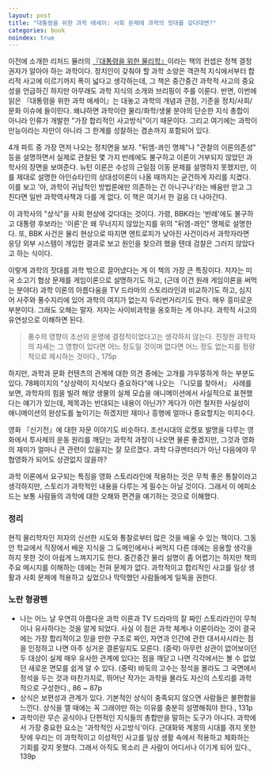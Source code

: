 ```yaml
---
layout: post
title: "대통령을 위한 과학 에세이: 사회 문제에 과학의 잣대를 갖다대면?"
categories: book
noindex: true
---
```


이전에 소개한 리처드 뮬러의 [『대통령을 위한 물리학』](http://www.4four.us/article/2011/11/physics-for-future-presidents)이라는 책의 컨셉은 정책 결정권자가 알아야 하는 과학이다. 정치인이 갖춰야 할 과학 소양은 객관적 지식에서부터 합리적 사고에 이르기까지 폭이 넓다고 생각하는데, 그 책은 중간중간 과학적 사고의 중요성을 언급하긴 하지만 아무래도 과학 지식의 소개와 브리핑이 주를 이룬다. 반면, 이번에 읽은 『대통령을 위한 과학 에세이』는 대놓고 과학의 개념과 관점, 기준을 정치/사회/문화 이슈에 들이민다. 왜냐하면 과학이란 물리/화학/생물 분야의 단순한 지식 총합이 아니라 인류가 개발한 "가장 합리적인 사고방식"이기 때문이다. 그리고 여기에는 과학이 만능이라는 자만이 아니라 그 한계를 성찰하는 겸손까지 포함되어 있다.<!--more-->

4개 파트 중 가장 먼저 나오는 정치면을 보자. "뒤엠-콰인 명제"나 "관찰의 이론의존성" 등을 설명하면서 실제로 관찰된 몇 가지 반례에도 불구하고 이론이 거부되지 않았던 과학사의 장면을 보여준다. 뉴턴 이론은 수성의 근일점 이동 문제를 설명하지 못했지만, 이를 제대로 설명한 아인슈타인의 상대성이론이 나올 때까지는 굳건하게 자리를 지켰다. 이를 보고 '아, 과학이 귀납적인 방법론에만 의존하는 건 아니구나'라는 배움만 얻고 그친다면 일반 과학역사책과 다를 게 없다. 이 책은 여기서 한 걸음 더 나아간다.

이 과학사의 "상식"을 사회 현상에 갖다대는 것이다. 가령, BBK라는 '반례'에도 불구하고 대통령 후보라는 '이론'은 왜 무너지지 않았는지를 위의 "뒤엠-콰인" 명제로 설명한다. 또, BBK 사건은 물리 현상으로 따지면 엔트로피가 낮아진 사건이라서 과학자라면 응당 외부 시스템이 개입한 결과로 보고 원인을 찾으려 했을 텐데 검찰은 그러지 않았다고 하는 식이다.

이렇게 과학의 잣대를 과학 밖으로 끌어냈다는 게 이 책의 가장 큰 특징이다. 저자는 미국 소고기 협상 문제를 게임이론으로 설명하기도 하고, (근데 이건 원래 게임이론을 써먹는 분야다) 과학 이론의 아름다움을 TV 드라마의 스토리라인과 비교하기도 하고, 심지어 사주와 풍수지리에 있어 과학의 여지가 없는지 두리번거리기도 한다. 매우 흥미로운 부분이다. 그래도 오해는 말자. 저자는 사이비과학을 옹호하는 게 아니다. 과학적 사고의 유연성으로 이해하면 된다.

> 풍수의 영향이 조선의 운명에 결정적이었다고는 생각하지 않는다. 진정한 과학자의 자세는 그 영향이 있다면 어느 정도일 것이며 없다면 어느 정도 없는지를 정량적으로 제시하는 것이다., 175p

하지만, 과학과 문화 컨텐츠의 관계에 대한 의견 중에는 고개를 갸우뚱하게 하는 부분도 있다. 78페이지의 "상상력이 지식보다 중요하다"에 나오는 『니모를 찾아서』 사례를 보면, 과학자의 힘을 빌려 해양 생물의 실제 모습을 애니메이션에서 사실적으로 표현했다는 얘기가 있는데, 제목과는 반대되는 내용이 아닌가? 게다가 이런 철저한 사실성이 애니메이션의 완성도를 높이기는 하겠지만 재미나 흥행에 얼마나 중요할지는 미지수다.

영화 『신기전』에 대한 자문 이야기도 비슷하다. 조선시대의 로켓포 발명을 다루는 영화에서 투사체의 운동 원리를 깨닫는 과학적 과정이 나오면 물론 좋겠지만, 그것과 영화의 재미가 얼마나 큰 관련이 있을지는 잘 모르겠다. 과학 다큐멘터리가 아닌 다음에야 무협영화가 되어도 상관없지 않을까? 

과학 이론에서 요구되는 특징을 영화 스토리라인에 적용하는 것은 무척 좋은 통찰이라고 생각하지만, 스토리가 과학적인 내용을 다루는 게 필수는 아닐 것이다. 그래서 이 에피소드는 보통 사람들의 과학에 대한 오해와 편견을 얘기하는 것으로 이해했다.

### 정리

현직 물리학자인 저자의 신선한 시도와 통찰로부터 많은 것을 배울 수 있는 책이다. 그동안 학교에서 직장에서 배운 지식을 그 도메인에서나 써먹지 다른 데에는 응용할 생각을 하지 못한 것이 아쉽게 느껴지기도 한다. 중간중간 물리 설명이 좀 어렵기는 하지만 책의 주요 메시지를 이해하는 데에는 전혀 문제가 없다. 과학적이고 합리적인 사고를 일상 생활과 사회 문제에 적용하고 싶었으나 막막했던 사람들에게 일독을 권한다.

### 노란 형광펜

- 나는 어느 날 우연히 아름다운 과학 이론과 TV 드라마의 잘 짜인 스토리라인이 무척이나 유사하다는 것을 알게 되었다. 사실 이 점은 과학 체계나 이론이라는 것이 결국에는 가장 합리적이고 믿을 만한 구조로 짜인, 자연과 인간에 관한 대서사시라는 점을 인정하고 나면 아주 싱거운 결론일지도 모른다. (중략) 아무런 상관이 없어보이던 두 대상이 실제 매우 유사한 관계에 있다는 점을 깨닫고 나면 각각에서는 볼 수 없었던 새로운 면모를 쉽게 알 수 있다. (중략) 바둑의 고수는 정석을 몰라도 그 국면에서 정석을 두는 것과 마찬가지로, 뛰어난 작가는 과학을 몰라도 자신의 스토리를 과학적으로 구성한다., 86 ~ 87p
- 상식은 보편성과 관계가 있다. 기본적인 상식이 충족되지 않으면 사람들은 불편함을 느낀다. 상식을 깰 때에는 꼭 그래야만 하는 이유를 충분히 설명해줘야 한다., 131p
- 과학이란 무슨 공식이나 단편적인 지식들의 총합만을 말하는 도구가 아니다. 과학에서 가장 중요한 요소는 '과학적인 사고방식'이다. 근대화와 계몽의 시대를 겪지 못한 탓에 우리는 이 과학적이고 이성적인 사고를 일상 생활 속에서 적용하고 체화하는 기회를 갖지 못했다. 그래서 아직도 목소리 큰 사람이 어디서나 이기게 되어 있다., 139p